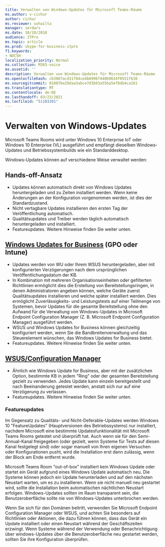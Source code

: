 ```yaml
---
title: Verwalten von Windows-Updates für Microsoft Teams-Räume
ms.author: v-cichur
author: cichur
ms.reviewer: sohailta
manager: serdars
ms.date: 10/10/2018
audience: ITPro
ms.topic: article
ms.prod: skype-for-business-itpro
f1.keywords:
- NOCSH
localization_priority: Normal
ms.collection: M365-voice
ms.assetid: ''
description: Verwalten von Windows-Updates für Microsoft Teams-Räume
ms.openlocfilehash: cb3007acd31f84cedb8996f440b9634f0551f638
ms.sourcegitcommit: 01087be29daa3abce7d3b03a55ba5ef8db4ca161
ms.translationtype: MT
ms.contentlocale: de-DE
ms.lasthandoff: 03/23/2021
ms.locfileid: "51103201"
---
```

# <a name="manage-windows-updates"></a>Verwalten von Windows-Updates

Microsoft Teams Rooms wird unter Windows 10 Enterprise IoT oder Windows 10 Enterprise (VL) ausgeführt und empfängt dieselben Windows-Updates und Betriebssystembuilds wie ein Standarddesktop.

Windows-Updates können auf verschiedene Weise verwaltet werden:

## <a name="hands-off-approach"></a>Hands-off-Ansatz 
- Updates können automatisch direkt von Windows Updates heruntergeladen und zu Zeiten installiert werden. Wenn keine Änderungen an der Konfiguration vorgenommen werden, ist dies der Standardzustand.
- Nicht vertagbare Updates installieren den ersten Tag der Veröffentlichung automatisch. 
- Qualitätsupdates und Treiber werden täglich automatisch heruntergeladen und installiert. 
- Featureupdates. Weitere Hinweise finden Sie weiter unten. 

## <a name="windows-updates-for-business-gpo-or-intune"></a>[Windows Updates for Business](/windows/deployment/update/waas-manage-updates-wufb) (GPO oder Intune)   
- Updates werden von WU oder Ihrem WSUS heruntergeladen, aber mit konfigurierten Verzögerungen nach dem ursprünglichen Veröffentlichungsdatum der KB. 
- In Kombination mit mehreren Organisationseinheiten oder gefilterten Richtlinien ermöglicht dies die Erstellung von Bereitstellungsringen, in denen Administratoren angeben können, welche Geräte zuerst Qualitätsupdates installieren und welche später installiert werden. Dies ermöglicht Zuverlässigkeits- und Leistungstests auf einer Teilmenge von Systemen, bevor Updates für die gesamte Bereitstellung ohne den Aufwand für die Verwaltung von Windows-Updates in Microsoft Endpoint Configuration Manager (Z. B. Microsoft Endpoint Configuration Manager) ausgeführt werden.
- WSUS und Windows Updates [](/windows/deployment/update/waas-integrate-wufb) for Business können gleichzeitig konfiguriert werden, wenn Sie die Bandbreitenverwaltung und das Steuerelement wünschen, das Windows Updates for Business bietet.
- Featureupdates. Weitere Hinweise finden Sie weiter unten.

## <a name="wsusconfiguration-manager"></a>[WSUS/Configuration Manager](/windows/deployment/update/waas-manage-updates-configuration-manager)
- Ähnlich wie Windows Update for Business, aber mit der zusätzlichen Option, bestimmte KB in jedem "Ring" oder der gesamten Bereitstellung gezielt zu verwenden. Jedes Update kann einzeln bereitgestellt und nach Beeinanderung getestet werden, anstatt sich nur auf eine Verzögerung zu verlassen. 
- Featureupdates. Weitere Hinweise finden Sie weiter unten.


### <a name="feature-updates"></a>Featureupdates

Im Gegensatz zu Qualitäts- und Nicht-Deferable-Updates werden Windows 10 "FeatureUpdates" (Hauptversionen des Betriebssystems) nur installiert, nachdem Microsoft eine bestimmte Updatesfunktionalität mit Microsoft Teams Rooms getestet und überprüft hat. Auch wenn sie für den Semi-Annual-Kanal freigegeben (oder gezielt, wenn Systeme für Tests auf diesen Kanal festgelegt sind) oder sogar manuell von Ihren eigenen Versuchen oder Konfigurationen pusht, wird die Installation erst dann zulässig, wenn der Block am Ende entfernt wurde.

Microsoft Teams Room "out-of-box" installiert kein Windows Update oder startet ein Gerät aufgrund eines Windows Update automatisch neu. Die Systeme können jedoch ein Update herunterladen und auf den nächsten Neustart warten, um es zu installieren. Wenn sie nicht manuell neu gestartet wird, sollte die Installation beim automatischen nächtlichen Neustart erfolgen. Windows-Updates sollten im Raum transparent sein, die Benutzeroberfläche sollte nie von Windows-Updates unterbrochen werden.

Wenn Sie sich für den Domänen beitritt, verwenden Sie Microsoft Endpoint Configuration Manager oder WSUS, und achten Sie besonders auf Richtlinien oder Aktionen, die dazu führen können, dass das Gerät ein Update installiert oder einen Neustart während der Geschäftszeiten erzwingt. Wenn Systeme während der Verwendung oder Benachrichtigung über windows-Updates über die Benutzeroberfläche neu gestartet werden, sollten Sie ihre Konfiguration überprüfen.